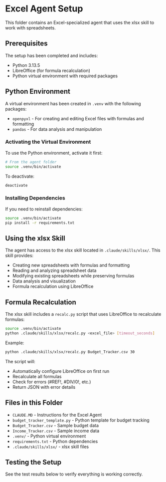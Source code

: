 # Excel Agent Setup

This folder contains an Excel-specialized agent that uses the xlsx skill to work with spreadsheets.

## Prerequisites

The setup has been completed and includes:

- Python 3.13.5
- LibreOffice (for formula recalculation)
- Python virtual environment with required packages

## Python Environment

A virtual environment has been created in `.venv` with the following packages:
- `openpyxl` - For creating and editing Excel files with formulas and formatting
- `pandas` - For data analysis and manipulation

### Activating the Virtual Environment

To use the Python environment, activate it first:

```bash
# From the agent folder
source .venv/bin/activate
```

To deactivate:

```bash
deactivate
```

### Installing Dependencies

If you need to reinstall dependencies:

```bash
source .venv/bin/activate
pip install -r requirements.txt
```

## Using the xlsx Skill

The agent has access to the xlsx skill located in `.claude/skills/xlsx/`. This skill provides:

- Creating new spreadsheets with formulas and formatting
- Reading and analyzing spreadsheet data
- Modifying existing spreadsheets while preserving formulas
- Data analysis and visualization
- Formula recalculation using LibreOffice

## Formula Recalculation

The xlsx skill includes a `recalc.py` script that uses LibreOffice to recalculate formulas:

```bash
source .venv/bin/activate
python .claude/skills/xlsx/recalc.py <excel_file> [timeout_seconds]
```

Example:
```bash
python .claude/skills/xlsx/recalc.py Budget_Tracker.csv 30
```

The script will:
- Automatically configure LibreOffice on first run
- Recalculate all formulas
- Check for errors (#REF!, #DIV/0!, etc.)
- Return JSON with error details

## Files in this Folder

- `CLAUDE.MD` - Instructions for the Excel Agent
- `budget_tracker_template.py` - Python template for budget tracking
- `Budget_Tracker.csv` - Sample budget data
- `Income_Tracker.csv` - Sample income data
- `.venv/` - Python virtual environment
- `requirements.txt` - Python dependencies
- `.claude/skills/xlsx/` - xlsx skill files

## Testing the Setup

See the test results below to verify everything is working correctly.
